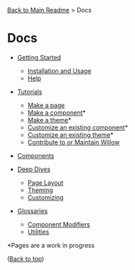 [Back to Main Readme](../README.md) > Docs

# Docs

- [Getting Started](./getting-started.md)
  - [Installation and Usage](./getting-started.md#installation-and-usage)
  - [Help](./getting-started.md#help)

- [Tutorials](./tutorials/readme.md)
  - [Make a page](./tutorials/make-a-page.md)
  - [Make a component](./tutorials/make-a-component.md)*
  - [Make a theme](./tutorials/make-a-theme.md)*
  - [Customize an existing component](./tutorials/customize-component.md)*
  - [Customize an existing theme](./tutorials/customize-theme.md)*
  - [Contribute to or Maintain Willow](../CONTRIBUTING.md)

- [Components](./components.md)

- [Deep Dives](./deep-dives/readme.md)
  - [Page Layout](./deep-dives/page-layout.md#page-layout)
  - [Theming](./deep-dives/theming.md)
  - [Customizing](./deep-dives/customizing.md)
  
- [Glossaries](#glossaries)
  - [Component Modifiers](./component-modifiers.md)
  - [Utilities](./utilities.md)

*Pages are a work in progress

([Back to top](#docs))